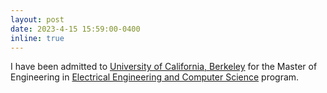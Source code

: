 ```yaml
---
layout: post
date: 2023-4-15 15:59:00-0400
inline: true
---
```


<!-- A simple inline announcement. -->
I have been admitted to [University of California, Berkeley](https://www.berkeley.edu/) for the Master of Engineering in [Electrical Engineering and Computer Science](https://eecs.berkeley.edu) program.